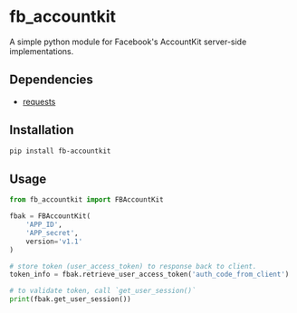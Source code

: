# fb_accountkit

A simple python module for Facebook's AccountKit server-side implementations.

## Dependencies

- [requests](https://2.python-requests.org/en/master/#)

## Installation

```bash
pip install fb-accountkit
```

## Usage

```python
from fb_accountkit import FBAccountKit

fbak = FBAccountKit(
    'APP_ID',
    'APP_secret',
    version='v1.1'
)

# store token (user_access_token) to response back to client.
token_info = fbak.retrieve_user_access_token('auth_code_from_client')

# to validate token, call `get_user_session()`
print(fbak.get_user_session())
```
